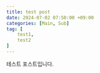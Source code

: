 ```yaml
---
title: test post
date: 2024-07-02 07:50:00 +09:00
categories: [Main, Sub]
tag: [
    test1,
    test2
]
---
```


테스트 포스트입니다.